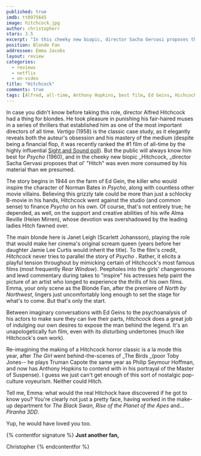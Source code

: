 ```yaml
---
published: true
imdb: tt0975645
image: hitchcock.jpg
author: christopherr 
stars: 3.5
excerpt: "In this cheeky new biopic, director Sacha Gervasi proposes that ol&rsquo; &ldquo;Hitch&rdquo; was even more consumed by his material than we presumed."
position: Blonde Fan
addressee: Emma Jacobs
layout: review
categories:
  - reviews
  - netflix
  - on-video
title: "Hitchcock"
comments: true
tags: [Alfred, all-time, Anthony Hopkins, best film, Ed Geins, Hichcock, Letters, Psycho, Scarlett Johansson, Sight and Sount, undefined, Vertigo]
---
```

In case you didn't know before taking this role, director Alfred Hitchcock had a thing for blondes. He took pleasure in punishing his fair-haired muses in a series of thrillers that established him as one of the most important directors of all time. _Vertigo_ (1958) is the classic case study, as it elegantly reveals both the auteur's obsession and his mastery of the medium (despite being a financial flop, it was recently ranked the #1 film of all-time by the highly influential [Sight and Sound poll][1]). But the public will always know him best for _Psycho_ (1960), and in the cheeky new biopic _Hitchcock, _director Sacha Gervasi proposes that ol' "Hitch" was even more consumed by his material than we presumed.

   [1]: http://www.bfi.org.uk/news/50-greatest-films-all-time

The story begins in 1944 on the farm of Ed Gein, the killer who would inspire the character of Norman Bates in _Psycho_, along with countless other movie villains. Believing this grizzly tale could be more than just a schlocky B-movie in his hands, Hitchcock went against the studio (and common sense) to finance _Psycho_ on his own. Of course, that's not entirely true; he depended, as well, on the support and creative abilities of his wife Alma Reville (Helen Mirren), whose devotion was overshadowed by the leading ladies Hitch fawned over.

The main blonde here is Janet Leigh (Scarlett Johansson), playing the role that would make her cinema's original scream queen (years before her daughter Jamie Lee Curtis would inherit the title). To the film's credit, _Hitchcock_ never tries to parallel the story of _Psycho_ . Rather, it elicits a playful tension throughout by mimicking certain of Hitchcock's most famous films (most frequently _Rear Window_). Peepholes into the girls' changerooms and lewd commentary during takes to "inspire" his actresses help paint the picture of an artist who longed to experience the thrills of his own films. Emma, your only scene as the Blonde Fan, after the premiere of _North by Northwest_, lingers just uncomfortably long enough to set the stage for what's to come. But that's only the start.

Between imaginary conversations with Ed Geins to the psychoanalysis of his actors to make sure they can live their parts, _Hitchcock_ does a great job of indulging our own desires to expose the man behind the legend. It's an unapologetically fun film, even with its disturbing undertones (much like Hitchcock's own work).

Re-imagining the making of a Hitchcock horror classic is a la mode this year, after _The Girl_ went behind-the-scenes of _The Birds _(poor Toby Jones-- he plays Truman Capote the same year as Philip Seymour Hoffman, and now has Anthony Hopkins to contend with in his portrayal of the Master of Suspense). I guess we just can't get enough of this sort of nostalgic pop-culture voyeurism. Neither could Hitch.

Tell me, Emma: what would the real Hitchock have discovered if he got to know you?  You're clearly not just a pretty face, having worked in the make-up department for _The Black Swan_, _Rise of the Planet of the Apes_ and… _Piranha 3DD_.

Yup, he would have loved you too.

{% contentfor signature %}
**Just another fan,**

Christopher
{% endcontentfor %}